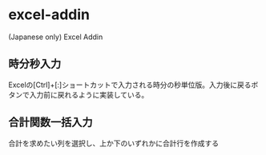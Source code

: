 # excel-addin
(Japanese only) Excel Addin

## 時分秒入力
Excelの[Ctrl]+[:]ショートカットで入力される時分の秒単位版。入力後に戻るボタンで入力前に戻れるように実装している。

## 合計関数一括入力
合計を求めたい列を選択し、上か下のいずれかに合計行を作成する
